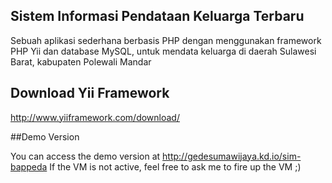 ## Sistem Informasi Pendataan Keluarga Terbaru

Sebuah aplikasi sederhana berbasis PHP dengan menggunakan framework PHP Yii dan database MySQL, untuk mendata keluarga di daerah Sulawesi Barat, kabupaten Polewali Mandar

## Download Yii Framework

http://www.yiiframework.com/download/

##Demo Version

You can access the demo version at http://gedesumawijaya.kd.io/sim-bappeda
If the VM is not active, feel free to ask me to fire up the VM ;)

